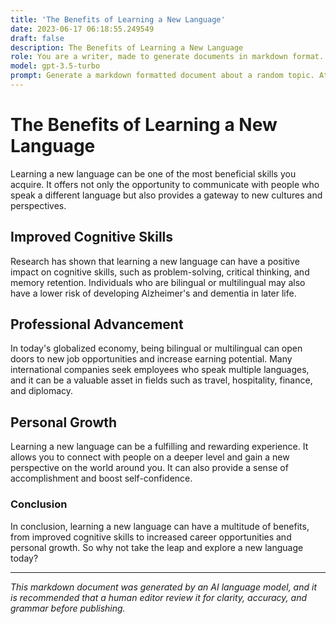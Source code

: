 ```yaml
---
title: 'The Benefits of Learning a New Language'
date: 2023-06-17 06:18:55.249549
draft: false
description: The Benefits of Learning a New Language
role: You are a writer, made to generate documents in markdown format. It is very important that all of the documents you generate are in valid markdown format.
model: gpt-3.5-turbo
prompt: Generate a markdown formatted document about a random topic. At the bottom, include a disclaimer explaining that the document was generated by you. The first line of the document should be the title. Make sure that the entire document is in proper markdown format, using a mix of various tags to make the document visually appealing.
---
```


# The Benefits of Learning a New Language

Learning a new language can be one of the most beneficial skills you acquire. It offers not only the opportunity to communicate with people who speak a different language but also provides a gateway to new cultures and perspectives. 

## Improved Cognitive Skills

Research has shown that learning a new language can have a positive impact on cognitive skills, such as problem-solving, critical thinking, and memory retention. Individuals who are bilingual or multilingual may also have a lower risk of developing Alzheimer's and dementia in later life. 

## Professional Advancement

In today's globalized economy, being bilingual or multilingual can open doors to new job opportunities and increase earning potential. Many international companies seek employees who speak multiple languages, and it can be a valuable asset in fields such as travel, hospitality, finance, and diplomacy. 

## Personal Growth

Learning a new language can be a fulfilling and rewarding experience. It allows you to connect with people on a deeper level and gain a new perspective on the world around you. It can also provide a sense of accomplishment and boost self-confidence. 

### Conclusion

In conclusion, learning a new language can have a multitude of benefits, from improved cognitive skills to increased career opportunities and personal growth. So why not take the leap and explore a new language today?

---

*This markdown document was generated by an AI language model, and it is recommended that a human editor review it for clarity, accuracy, and grammar before publishing.*